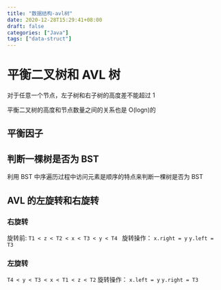 ```yaml
---
title: "数据结构-avl树"
date: 2020-12-28T15:29:41+08:00
draft: false
categories: ["Java"]
tags: ["data-struct"]
---
```


# 平衡二叉树和 AVL 树

对于任意一个节点，左子树和右子树的高度差不能超过 1

平衡二叉树的高度和节点数量之间的关系也是 O(logn)的

## 平衡因子

## 判断一棵树是否为 BST

利用 BST 中序遍历过程中访问元素是顺序的特点来判断一棵树是否为 BST

## AVL 的左旋转和右旋转

### 右旋转

旋转前:
`T1 < z < T2 < x < T3 < y < T4 `
旋转操作：
`x.right = y`
`y.left = T3`

### 左旋转

`T4 < y < T3 < x < T1 < z < T2`
旋转操作：
`x.left = y`
`y.right = T3`
